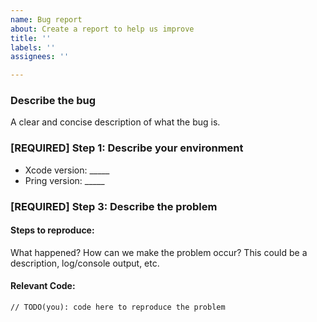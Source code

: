 ```yaml
---
name: Bug report
about: Create a report to help us improve
title: ''
labels: ''
assignees: ''

---
```


### Describe the bug
A clear and concise description of what the bug is.

### [REQUIRED] Step 1: Describe your environment

  * Xcode version: _____
  * Pring version: _____

### [REQUIRED] Step 3: Describe the problem

#### Steps to reproduce:

What happened? How can we make the problem occur?
This could be a description, log/console output, etc.

#### Relevant Code:

```
// TODO(you): code here to reproduce the problem
```
